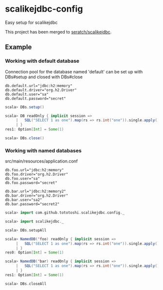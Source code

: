 # scalikejdbc-config

Easy setup for scalikejdbc

This project has been merged to [seratch/scalikejdbc](https://github.com/seratch/scalikejdbc).

## Example

### Working with default database

Connection pool for the database named 'default' can be set up with DBs#setup and closed with DBs#close

```
db.default.url="jdbc:h2:memory"
db.default.driver="org.h2.Driver"
db.default.user="sa"
db.default.password="secret"
```

```scala
scala> DBs.setup()

scala> DB readOnly { implicit session =>
     |   SQL("SELECT 1 as one").map(rs => rs.int("one")).single.apply()
     | }
res1: Option[Int] = Some(1)

scala> DBs.close()
```


### Working with named databases

src/main/resources/application.conf
```
db.foo.url="jdbc:h2:memory"
db.foo.driver="org.h2.Driver"
db.foo.user="sa"
db.foo.password="secret"

db.bar.url="jdbc:h2:memory2"
db.bar.driver="org.h2.Driver"
db.bar.user="sa2"
db.bar.password="secret2"
```


```scala
scala> import com.github.tototoshi.scalikejdbc.config._

scala> import scalikejdbc._

scala> DBs.setupAll

scala> NamedDB('foo) readOnly { implicit session =>
     |   SQL("SELECT 1 as one").map(rs => rs.int("one")).single.apply()
     | }
res0: Option[Int] = Some(1)

scala> NamedDB('bar) readOnly { implicit session =>
     |   SQL("SELECT 1 as one").map(rs => rs.int("one")).single.apply()
     | }
res1: Option[Int] = Some(1)

scala> DBs.closeAll
```

